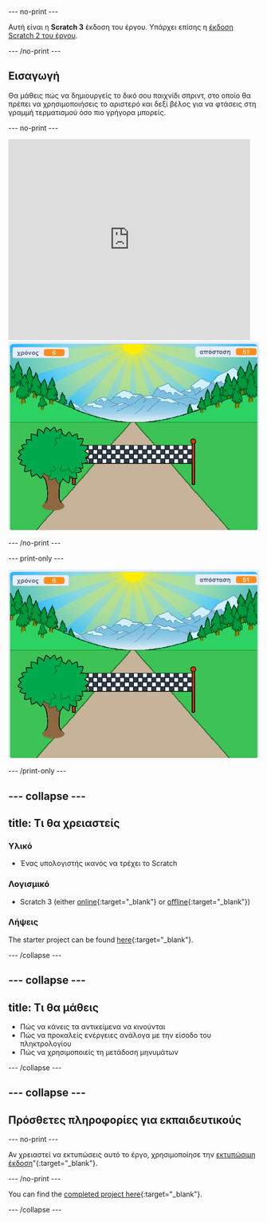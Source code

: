 --- no-print ---

Αυτή είναι η **Scratch 3** έκδοση του έργου. Υπάρχει επίσης η [έκδοση Scratch 2 του έργου](https://projects.raspberrypi.org/en/projects/sprint-scratch2).

--- /no-print ---

## Εισαγωγή

Θα μάθεις πώς να δημιουργείς το δικό σου παιχνίδι σπριντ, στο οποίο θα πρέπει να χρησιμοποιήσεις το αριστερό και δεξί βέλος για να φτάσεις στη γραμμή τερματισμού όσο πιο γρήγορα μπορείς.

--- no-print ---

<div class="scratch-preview">
  <iframe allowtransparency="true" width="485" height="402" src="https://scratch.mit.edu/projects/embed/298930696/?autostart=false" frameborder="0" scrolling="no"></iframe>
  <img src="images/sprint-final.png">
</div>

--- /no-print ---

--- print-only ---

![ολοκληρωμένο έργο](images/sprint-final.png)

--- /print-only ---


--- collapse ---
---
title: Τι θα χρειαστείς
---

### Υλικό

+ Ένας υπολογιστής ικανός να τρέχει το Scratch

### Λογισμικό

+ Scratch 3 (either [online](https://rpf.io/scratchon){:target="_blank"} or [offline](https://rpf.io/scratchoff){:target="_blank"})

### Λήψεις

The starter project can be found [here](https://rpf.io/p/en/sprint-go){:target="_blank"}.

--- /collapse ---

--- collapse ---
---
title: Τι θα μάθεις
---

- Πώς να κάνεις τα αντικείμενα να κινούνται
- Πώς να προκαλείς ενέργειες ανάλογα με την είσοδο του πληκτρολογίου
- Πώς να χρησιμοποιείς τη μετάδοση μηνυμάτων

--- /collapse ---

--- collapse ---
---
Πρόσθετες πληροφορίες για εκπαιδευτικούς
---

--- no-print ---

Αν χρειαστεί να εκτυπώσεις αυτό το έργο, χρησιμοποίησε την [εκτυπώσιμη έκδοση](https://projects.raspberrypi.org/en/projects/sprint/print)"{:target="_blank"}.

--- /no-print ---

You can find the [completed project here](https://rpf.io/p/en/sprint-get){:target="_blank"}.

--- /collapse ---



